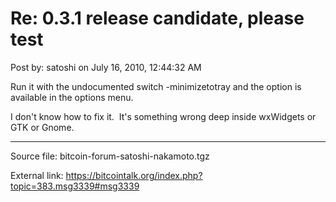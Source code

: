 # Re: 0.3.1 release candidate, please test

Post by: satoshi on July 16, 2010, 12:44:32 AM

Run it with the undocumented switch -minimizetotray and the option is available in the options menu.

I don't know how to fix it. &nbsp;It's something wrong deep inside wxWidgets or GTK or Gnome.

---

Source file: bitcoin-forum-satoshi-nakamoto.tgz

External link: https://bitcointalk.org/index.php?topic=383.msg3339#msg3339
